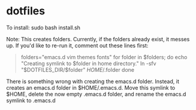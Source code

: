 # dotfiles

To install:
sudo bash install.sh

Note:
This creates folders. Currently, if the folders already exist, it messes up. If
you'd like to re-run it, comment out these lines first:

> folders="emacs.d vim themes fonts" 
> for folder in $folders; do
>    echo "Creating symlink to $folder in home directory."
>    ln -sfv "$DOTFILES_DIR/$folder" $HOME/.$folder
> done

There is something wrong with creating the emacs.d folder. Instead, it creates
an emacs.d folder in $HOME/.emacs.d. Move this symlink to $HOME, delete
the now empty .emacs.d folder, and rename the emacs.d symlink to .emacs.d
